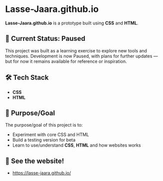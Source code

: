 # Lasse-Jaara.github.io

**Lasse-Jaara.github.io** is a prototype built using **CSS** and **HTML**.

## 🧊 Current Status: Paused

This project was built as a learning exercise to explore new tools and techniques.
Development is now Paused, with plans for further updates — but for now it remains available for reference or inspiration.

## 🛠️ Tech Stack

- **CSS**
- **HTML**

## 🎯 Purpose/Goal

The purpose/goal of this project is to:
- Experiment with core CSS and HTML
- Build a testing version for beta 
- Learn to use/understand **CSS**, **HTML** and how websites works

## 🚀 See the website!
- https://lasse-jaara.github.io/
